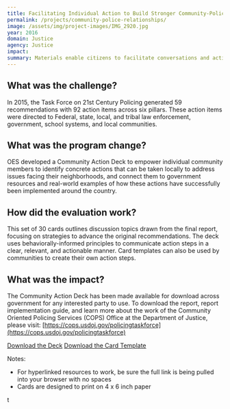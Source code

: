 ```yaml
---
title: Facilitating Individual Action to Build Stronger Community-Police Relationships
permalink: /projects/community-police-relationships/
image: /assets/img/project-images/IMG_2920.jpg
year: 2016
domain: Justice
agency: Justice
impact:
summary: Materials enable citizens to facilitate conversations and action planning around better community policing.
---
```


## What was the challenge?

In 2015, the Task Force on 21st Century Policing generated 59 recommendations with 92 action items across six pillars. These action items were directed to Federal, state, local, and tribal law enforcement, government, school systems, and local communities.

## What was the program change?

OES developed a Community Action Deck to empower individual community members to identify concrete actions that can be taken locally to address issues facing their neighborhoods, and connect them to government resources and real-world examples of how these actions have successfully been implemented around the country. 

## How did the evaluation work?

This set of 30 cards outlines discussion topics drawn from the final report, focusing on strategies to advance the original recommendations. The deck uses behaviorally-informed principles to communicate action steps in a clear, relevant, and actionable manner. Card templates can also be used by communities to create their own action steps.

## What was the impact?

The Community Action Deck has been made available for download across government for any interested party to use. To download the report, report implementation guide, and learn more about the work of the Community Oriented Policing Services (COPS) Office at the Department of Justice, please visit: [https://cops.usdoj.gov/policingtaskforce](https://cops.usdoj.gov/policingtaskforce)

<a class="usa-button" href="{{site.baseurl}}/assets/abstracts/1606-1-Community-Action-Deck.pdf">Download the Deck</a>
<a class="usa-button" href="{{site.baseurl}}/assets/abstracts/1606-2-Community-Action-Deck-Card-Template.pptx">Download the Card Template</a>

Notes:
- For hyperlinked resources to work, be sure the full link is being pulled into your browser with no spaces
- Cards are designed to print on 4 x 6 inch paper


t
